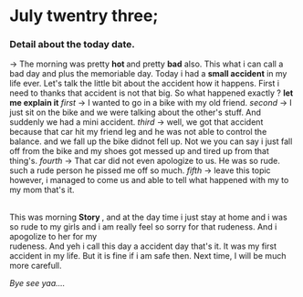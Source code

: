 # July twentry three; 

### Detail about the today date. 
-> The morning was pretty <b>hot </b> and pretty **bad** also. This what i can call a bad day and plus the memoriable day. 
Today i had a __small accident__ in my life ever. Let's talk the little bit about the accident how it happens. 
First i need to thanks that accident is not that big. So what happened exactly ? **let me explain it** 
*first* -> I wanted to go in a bike with my old friend. 
*second* -> I just sit on the bike and we were talking about the other's stuff. And suddenly we had a mini accident. 
*third* -> well, we got that accident because that car hit my friend leg and he was not able to control the balance. 
and we fall up the bike didnot fell up. Not we you can say i just fall off from the bike and my shoes got messed up and
tired up from that thing's. 
*fourth* -> That car did not even apologize to us. He was so rude. such a rude person he pissed me off so much. 
*fifth* -> leave this topic however, i managed to come us and able to tell what happened with my to my mom that's it. 

<br />
This was morning <b> Story </b> , and at the day time i just stay at home and i was so rude to my girls and i am really feel 
so sorry for that rudeness. And i apogolize to her for my <br>rudeness.</b> 
And yeh i call this day a accident day that's it. It was my first accident in my life. But it is fine if i am safe then.
Next time, I will be much more carefull. 

<i>Bye see yaa.... </i>